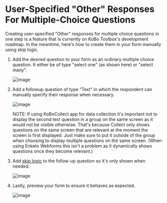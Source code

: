 # User-Specified "Other" Responses For Multiple-Choice Questions

Creating user-specified "Other" responses for multiple choice questions in one step is a feature that is currently on KoBo Toolbox's development roadmap. In the meantime, here's how to create them in your form manually using skip logic.

1. Add the desired question to your form as an ordinary multiple choice question. It either be of type "select one" (as shown here) or "select many".

    ![image](/images/user_specified_other/type.png)

2. Add a followup question of type "Text" in which the respondent can manually specify their response when necessary.

    ![image](/images/user_specified_other/text.png)

    NOTE: If using KoBoCollect app for data collection it's important not to display the second text question in a group on the same screen as it would not be visible otherwise. That's because Collect only shows questions on the same screen that are relevant at the moment the screen is first displayed. Just make sure to put it outside of the group when choosing to display multiple questions on the same screen. (When using Enketo Webforms this isn't a problem as it dynamically shows questions once they become relevant.) 

3. Add [skip logic](skip_logic.md) to the follow-up question so it's only shown when needed.

    ![image](/images/user_specified_other/skip_logic.png)

4. Lastly, preview your form to ensure it behaves as expected.

    ![image](/images/user_specified_other/preview.png)
